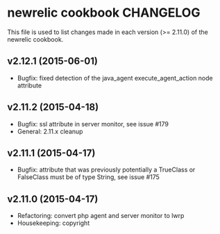 # newrelic cookbook CHANGELOG

This file is used to list changes made in each version (>= 2.11.0) of the newrelic cookbook.

## v2.12.1 (2015-06-01)

- Bugfix: fixed detection of the java_agent execute_agent_action node attribute

## v2.11.2 (2015-04-18)

- Bugfix: ssl attribute in server monitor, see issue #179
- General: 2.11.x cleanup

## v2.11.1 (2015-04-17)

- Bugfix: attribute that was previously potentially a TrueClass or FalseClass must be of type String, see issue #175

## v2.11.0 (2015-04-17)

- Refactoring: convert php agent and server monitor to lwrp
- Housekeeping: copyright
